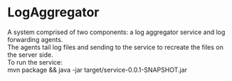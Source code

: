 # LogAggregator
A system comprised of two components: a log aggregator service and log forwarding agents. <BR/>
The agents tail log files and sending to the service to recreate the files on the server side. <BR />
To run the service: <BR/>
    mvn package && java -jar target/service-0.0.1-SNAPSHOT.jar

